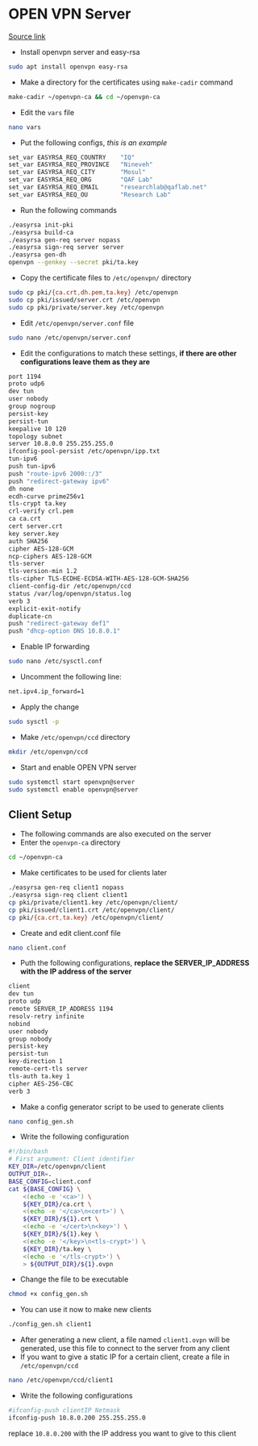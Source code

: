 # OPEN VPN Server
[Source link](https://www.webhi.com/how-to/how-to-install-openvpn-server-on-ubuntu/)
- Install openvpn server and easy-rsa
```bash
sudo apt install openvpn easy-rsa
```
- Make a directory for the certificates using `make-cadir` command
```bash
make-cadir ~/openvpn-ca && cd ~/openvpn-ca
```
- Edit the `vars` file
```bash
nano vars
```
- Put the following configs, *this is an example*
```bash
set_var EASYRSA_REQ_COUNTRY    "IQ"
set_var EASYRSA_REQ_PROVINCE   "Nineveh"
set_var EASYRSA_REQ_CITY       "Mosul"
set_var EASYRSA_REQ_ORG        "QAF Lab"
set_var EASYRSA_REQ_EMAIL      "researchlab@qaflab.net"
set_var EASYRSA_REQ_OU         "Research Lab"
```
- Run the following commands
```bash
./easyrsa init-pki
./easyrsa build-ca
./easyrsa gen-req server nopass
./easyrsa sign-req server server
./easyrsa gen-dh
openvpn --genkey --secret pki/ta.key
```
- Copy the certificate files to `/etc/openvpn/` directory
```bash
sudo cp pki/{ca.crt,dh.pem,ta.key} /etc/openvpn
sudo cp pki/issued/server.crt /etc/openvpn
sudo cp pki/private/server.key /etc/openvpn
```
- Edit `/etc/openvpn/server.conf` file
```bash
sudo nano /etc/openvpn/server.conf
```
- Edit the configurations to match these settings, **if there are other configurations leave them as they are**
```bash
port 1194
proto udp6
dev tun
user nobody
group nogroup
persist-key
persist-tun
keepalive 10 120
topology subnet
server 10.8.0.0 255.255.255.0
ifconfig-pool-persist /etc/openvpn/ipp.txt
tun-ipv6
push tun-ipv6
push "route-ipv6 2000::/3"
push "redirect-gateway ipv6"
dh none
ecdh-curve prime256v1
tls-crypt ta.key
crl-verify crl.pem
ca ca.crt
cert server.crt
key server.key
auth SHA256
cipher AES-128-GCM
ncp-ciphers AES-128-GCM
tls-server
tls-version-min 1.2
tls-cipher TLS-ECDHE-ECDSA-WITH-AES-128-GCM-SHA256
client-config-dir /etc/openvpn/ccd
status /var/log/openvpn/status.log
verb 3
explicit-exit-notify
duplicate-cn
push "redirect-gateway def1"
push "dhcp-option DNS 10.8.0.1"
```
- Enable IP forwarding
```bash
sudo nano /etc/sysctl.conf
```
- Uncomment the following line:
```bash
net.ipv4.ip_forward=1
```
- Apply the change
```bash
sudo sysctl -p
```
- Make ```/etc/openvpn/ccd``` directory
```bash
mkdir /etc/openvpn/ccd
```
- Start and enable OPEN VPN server
```bash
sudo systemctl start openvpn@server 
sudo systemctl enable openvpn@server
```
## Client Setup
- The following commands are also executed on the server
- Enter the `openvpn-ca` directory
```bash
cd ~/openvpn-ca
```
- Make certificates to be used for clients later
```bash
./easyrsa gen-req client1 nopass
./easyrsa sign-req client client1
cp pki/private/client1.key /etc/openvpn/client/
cp pki/issued/client1.crt /etc/openvpn/client/
cp pki/{ca.crt,ta.key} /etc/openvpn/client/
```
- Create and edit client.conf file
```bash
nano client.conf
```
- Puth the following configurations, **replace the SERVER_IP_ADDRESS with the IP address of the server**
```bash
client
dev tun
proto udp
remote SERVER_IP_ADDRESS 1194
resolv-retry infinite
nobind
user nobody
group nobody
persist-key
persist-tun
key-direction 1
remote-cert-tls server
tls-auth ta.key 1
cipher AES-256-CBC
verb 3
```
- Make a config generator script to be used to generate clients
```bash
nano config_gen.sh
```
- Write the following configuration
```bash
#!/bin/bash
# First argument: Client identifier
KEY_DIR=/etc/openvpn/client
OUTPUT_DIR=.
BASE_CONFIG=client.conf
cat ${BASE_CONFIG} \
    <(echo -e '<ca>') \
    ${KEY_DIR}/ca.crt \
    <(echo -e '</ca>\n<cert>') \
    ${KEY_DIR}/${1}.crt \
    <(echo -e '</cert>\n<key>') \
    ${KEY_DIR}/${1}.key \
    <(echo -e '</key>\n<tls-crypt>') \
    ${KEY_DIR}/ta.key \
    <(echo -e '</tls-crypt>') \
    > ${OUTPUT_DIR}/${1}.ovpn
```
- Change the file to be executable
```bash
chmod +x config_gen.sh
```
- You can use it now to make new clients
```bash
./config_gen.sh client1
```
- After generating a new client, a file named `client1.ovpn` will be generated, use this file to connect to the server from any client
- If you want to give a static IP for a certain client, create a file in `/etc/openvpn/ccd`
```bash
nano /etc/openvpn/ccd/client1
```
- Write the following configurations
```bash
#ifconfig-push clientIP Netmask
ifconfig-push 10.8.0.200 255.255.255.0
```
replace `10.8.0.200` with the IP address you want to give to this client
